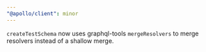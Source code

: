 ```yaml
---
"@apollo/client": minor
---
```


`createTestSchema` now uses graphql-tools `mergeResolvers` to merge resolvers instead of a shallow merge.
